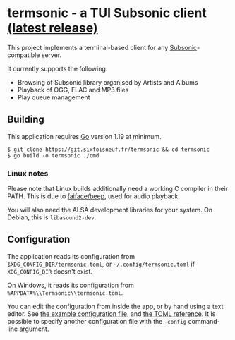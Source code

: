 # termsonic - a TUI Subsonic client [(latest release)](https://git.sixfoisneuf.fr/releases/termsonic/latest/)

This project implements a terminal-based client for any [Subsonic](https://www.subsonic.org)-compatible server.

It currently supports the following:

- Browsing of Subsonic library organised by Artists and Albums
- Playback of OGG, FLAC and MP3 files
- Play queue management

## Building

This application requires [Go](https://go.dev) version 1.19 at minimum.

```
$ git clone https://git.sixfoisneuf.fr/termsonic && cd termsonic
$ go build -o termsonic ./cmd
```

### Linux notes
Please note that Linux builds additionally need a working C compiler in their PATH. This is due to [faiface/beep](https://github.com/faiface/beep), used for audio playback.

You will also need the ALSA development libraries for your system. On Debian, this is `libasound2-dev`.

## Configuration

The application reads its configuration from `$XDG_CONFIG_DIR/termsonic.toml`, or `~/.config/termsonic.toml` if `XDG_CONFIG_DIR` doesn't exist.

On Windows, it reads its configuration from `%APPDATA%\\Termsonic\\termsonic.toml`.

You can edit the configuration from inside the app, or by hand using a text editor. See [the example configuration file](config.toml.example), and [the TOML reference](https://toml.io/en/). It is possible to specify another configuration file with the `-config` command-line argument.